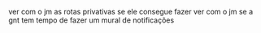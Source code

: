 ver com o jm as rotas privativas se ele consegue fazer 
ver com o jm se a gnt tem tempo de fazer um mural de notificações
